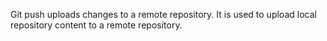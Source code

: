 Git push uploads changes to a remote repository. It is used to upload local repository content to a remote repository.